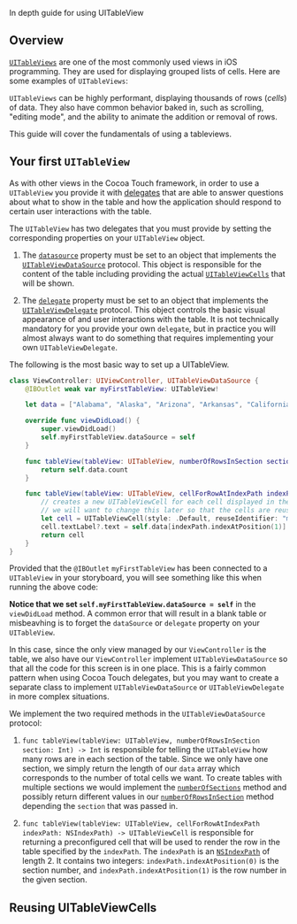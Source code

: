 In depth guide for using UITableView

## Overview

[`UITableViews`](https://developer.apple.com/library/ios/documentation/UIKit/Reference/UITableView_Class/index.html)
are one of the most commonly used views in iOS programming.  They are
used for displaying grouped lists of cells.  Here are some examples of
`UITableViews`:

<!--- TODO: Add some sample images of UITableViews -->

`UITableViews` can be highly performant, displaying thousands of rows (*cells*) of
data. They also have common behavior baked in, such as scrolling, "editing mode", and
the ability to animate the addition or removal of rows.

This guide will cover the fundamentals of using a tableviews.

## Your first `UITableView`

As with other views in the Cocoa Touch framework, in order to use a `UITableView`
you provide it with [delegates](http://en.wikipedia.org/wiki/Delegation_pattern)
that are able to answer questions about what to show in the table and how the
application should respond to certain user interactions with the table.

The `UITableView` has two delegates that you must provide by setting the
corresponding properties on your `UITableView` object.

1. The [`datasource`](https://developer.apple.com/library/ios/documentation/UIKit/Reference/UITableView_Class/index.html#//apple_ref/occ/instp/UITableView/dataSource) property must be set to an object that implements the [`UITableViewDataSource`](https://developer.apple.com/library/ios/documentation/UIKit/Reference/UITableViewDataSource_Protocol/index.html) protocol.  This object is responsible for the content of the table including providing the actual [`UITableViewCells`](https://developer.apple.com/library/ios/documentation/UIKit/Reference/UITableViewCell_Class/) that will be shown.

2. The [`delegate`](https://developer.apple.com/library/ios/documentation/UIKit/Reference/UITableView_Class/index.html#//apple_ref/occ/instp/UITableView/delegate)
property must be set to an object that implements the
[`UITableViewDelegate`](https://developer.apple.com/library/ios/documentation/UIKit/Reference/UITableViewDelegate_Protocol/index.html)
protocol.  This object controls the basic visual appearance of and user
interactions with the table.  It is not technically mandatory for you provide
your own `delegate`, but in practice you will almost always want to do something
that requires implementing your own `UITableViewDelegate`.

The following is the most basic way to set up a UITableView.

```swift
class ViewController: UIViewController, UITableViewDataSource {
    @IBOutlet weak var myFirstTableView: UITableView!

    let data = ["Alabama", "Alaska", "Arizona", "Arkansas", "California", "Colorado", "Connecticut", "Delaware", "Georgia"]

    override func viewDidLoad() {
        super.viewDidLoad()
        self.myFirstTableView.dataSource = self
    }

    func tableView(tableView: UITableView, numberOfRowsInSection section: Int) -> Int {
        return self.data.count
    }

    func tableView(tableView: UITableView, cellForRowAtIndexPath indexPath: NSIndexPath) -> UITableViewCell {
        // creates a new UITableViewCell for each cell displayed in the table
        // we will want to change this later so that the cells are reused
        let cell = UITableViewCell(style: .Default, reuseIdentifier: "myFirstUITableViewCell")
        cell.textLabel?.text = self.data[indexPath.indexAtPosition(1)]
        return cell
    }
}
```

Provided that the `@IBOutlet` `myFirstTableView` has been connected to a
`UITableView` in your storyboard, you will see something like this when running
the above code:

<!--- TODO: Link to documentation showing how to connect to IBOutlets -->
<!--- TODO: attach screenshot here -->

__Notice that we set `self.myFirstTableView.dataSource = self`__ in the
`viewDidLoad` method.  A common error that will result in a blank table or
misbeavhing is to forget the `dataSource` or `delegate` property on your
`UITableView`.

In this case, since the only view managed by our `ViewController` is the table, we
also have our `ViewController` implement `UITableViewDataSource` so that all the
code for this screen is in one place.  This is a fairly common pattern when
using Cocoa Touch delegates, but you may want to create a separate class to
implement `UITableViewDataSource` or `UITableViewDelegate` in more complex
situations.

We implement the two required methods in the `UITableViewDataSource` protocol:

1. `func tableView(tableView: UITableView, numberOfRowsInSection section: Int) -> Int`
is responsible for telling the `UITableView` how many rows are in each section
of the table.  Since we only have one section, we simply return the length of
our `data` array which corresponds to the number of total cells we want.  To
create tables with multiple sections we would implement the
[`numberOfSections`](https://developer.apple.com/library/ios/documentation/UIKit/Reference/UITableView_Class/index.html#//apple_ref/occ/instm/UITableView/numberOfSections)
method and possibly return different values in our
[`numberOfRowsInSection`](https://developer.apple.com/library/ios/documentation/UIKit/Reference/UITableView_Class/index.html#//apple_ref/occ/instm/UITableView/numberOfRowsInSection:)
method depending the `section` that was passed in.

2. `func tableView(tableView: UITableView, cellForRowAtIndexPath indexPath:
   NSIndexPath) -> UITableViewCell` is responsible for returning a preconfigured
cell that will be used to render the row in the table specified by the
`indexPath`.   The `indexPath` is an
[`NSIndexPath`](https://developer.apple.com/library/ios/documentation/Cocoa/Reference/Foundation/Classes/NSIndexPath_Class/index.html)
of length 2.  It contains two integers: `indexPath.indexAtPosition(0)` is the
section number, and `indexPath.indexAtPosition(1)` is the row number in the
given section.

## Reusing UITableViewCells
